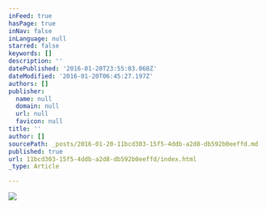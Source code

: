 ```yaml
---
inFeed: true
hasPage: true
inNav: false
inLanguage: null
starred: false
keywords: []
description: ''
datePublished: '2016-01-20T23:55:03.068Z'
dateModified: '2016-01-20T06:45:27.197Z'
authors: []
publisher:
  name: null
  domain: null
  url: null
  favicon: null
title: ''
author: []
sourcePath: _posts/2016-01-20-11bcd303-15f5-4ddb-a2d8-db592b0eeffd.md
published: true
url: 11bcd303-15f5-4ddb-a2d8-db592b0eeffd/index.html
_type: Article

---
```

![](https://the-grid-user-content.s3-us-west-2.amazonaws.com/067f3c16-557b-498c-95c2-6c0f8f6656fc.jpg)
